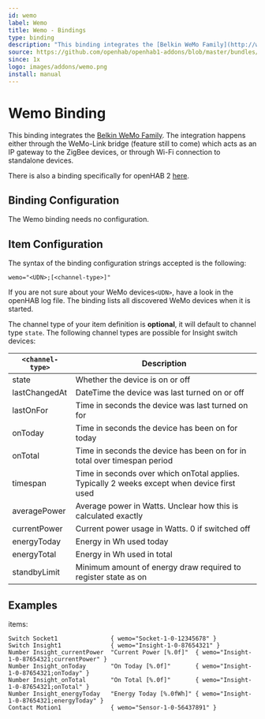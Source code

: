 ```yaml
---
id: wemo
label: Wemo
title: Wemo - Bindings
type: binding
description: "This binding integrates the [Belkin WeMo Family](http://www.belkin.com/us/Products/c/home-automation/).  The integration happens either through the WeMo-Link bridge (feature still to come) which acts as an IP gateway to the ZigBee devices, or through Wi-Fi connection to standalone devices."
source: https://github.com/openhab/openhab1-addons/blob/master/bundles/binding/org.openhab.binding.wemo/README.md
since: 1x
logo: images/addons/wemo.png
install: manual
---
```


<!-- Attention authors: Do not edit directly. Please add your changes to the appropriate source repository -->


# Wemo Binding

<AddonLogo/>

This binding integrates the [Belkin WeMo Family](http://www.belkin.com/us/Products/c/home-automation/).  The integration happens either through the WeMo-Link bridge (feature still to come) which acts as an IP gateway to the ZigBee devices, or through Wi-Fi connection to standalone devices.

There is also a binding specifically for openHAB 2 [here](http://docs.openhab.org/addons/bindings/wemo/readme.html).

## Binding Configuration

The Wemo binding needs no configuration.

## Item Configuration

The syntax of the binding configuration strings accepted is the following:

```
wemo="<UDN>;[<channel-type>]"
```

If you are not sure about your WeMo devices`<UDN>`, have a look in the openHAB log file. The binding lists all discovered WeMo devices when it is started.

The channel type of your item definition is **optional**, it will default to channel type `state`.
The following channel types are possible for Insight switch devices:

| `<channel-type>` | Description |
|------------------|-------------|
| state            | Whether the device is on or off |
| lastChangedAt    | DateTime the device was last turned on or off |
| lastOnFor        | Time in seconds the device was last turned on for |
| onToday          | Time in seconds the device has been on for today |
| onTotal          | Time in seconds the device has been on for in total over timespan period |
| timespan         | Time in seconds over which onTotal applies. Typically 2 weeks except when device first used |
| averagePower     | Average power in Watts. Unclear how this is calculated exactly |
| currentPower     | Current power usage in Watts. 0 if switched off |
| energyToday      | Energy in Wh used today |
| energyTotal      | Energy in Wh used in total |
| standbyLimit     | Minimum amount of energy draw required to register state as on |

## Examples

items:

```
Switch Socket1               { wemo="Socket-1-0-12345678" }
Switch Insight1              { wemo="Insight-1-0-87654321" }
Number Insight_currentPower  "Current Power [%.0f]"  { wemo="Insight-1-0-87654321;currentPower" }
Number Insight_onToday       "On Today [%.0f]"       { wemo="Insight-1-0-87654321;onToday" }
Number Insight_onTotal       "On Total [%.0f]"       { wemo="Insight-1-0-87654321;onTotal" }
Number Insight_energyToday   "Energy Today [%.0fWh]" { wemo="Insight-1-0-87654321;energyToday" }
Contact Motion1              { wemo="Sensor-1-0-56437891" }
```

<DocPreviousVersions/>
<EditPageLink/>
